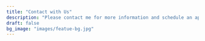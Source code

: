 ```yaml
---
title: "Contact with Us"
description: "Please contact me for more information and schedule an appointment"
draft: false
bg_image: "images/featue-bg.jpg"
---
```


